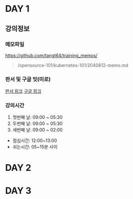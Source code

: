 # DAY 1

## 강의정보

### 메모파일

https://github.com/tangt64/training_memos/
>/opensource-101/kubernetes-101/2040812-memo.md

### 판서 및 구글 밋(미로)

[판서 링크](https://miro.com/welcomeonboard/N2NJQ3NMd3Bzd0JtcnRZMjRVdnNGUU55UEtvaG5QSk1oWGlpMFJJbFRnbTBvR3RiSHp4N3I2VnZIN0tNRGQ4bnwzNDU4NzY0NTg1NjQ5MDkwMzU0fDI=?share_link_id=251850837453)
[구글 링크](https://meet.google.com/oqt-iisd-qbp)

### 강의시간

1. 첫번째 날: 09:00 ~ 05:30
2. 두번째 날: 09:00 ~ 05:30
3. 세번째 날: 09:00 ~ 02:00

- 점심시간: 12:00~13:00
- 쉬는시간: 05~15분 사이

# DAY 2

# DAY 3